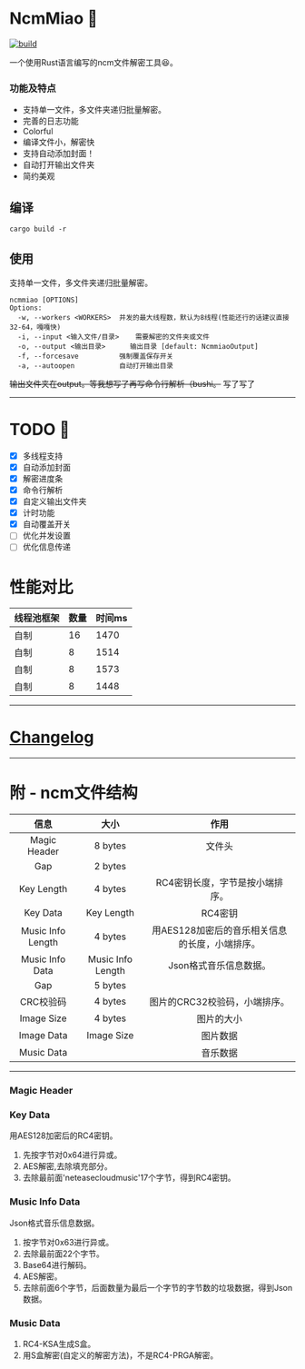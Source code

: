 # NcmMiao :tada:
[![build](https://github.com/Lkhsss/NcmMiao/actions/workflows/build.yml/badge.svg?event=push)](https://github.com/Lkhsss/NcmMiao/actions/workflows/build.yml)

一个使用Rust语言编写的ncm文件解密工具😆。

### 功能及特点
 - 支持单一文件，多文件夹递归批量解密。
 - 完善的日志功能
 - Colorful
 - 编译文件小，解密快
 - 支持自动添加封面！
 - 自动打开输出文件夹
 - 简约美观

## 编译
```
cargo build -r
```

## 使用
支持单一文件，多文件夹递归批量解密。
```
ncmmiao [OPTIONS]
Options:
  -w, --workers <WORKERS>  并发的最大线程数，默认为8线程(性能还行的话建议直接32-64，嘎嘎快)
  -i, --input <输入文件/目录>    需要解密的文件夹或文件
  -o, --output <输出目录>      输出目录 [default: NcmmiaoOutput]
  -f, --forcesave          强制覆盖保存开关
  -a, --autoopen           自动打开输出目录
```

~~输出文件夹在output。等我想写了再写命令行解析（bushi。~~ 写了写了

---

# TODO :construction:
 - [x] 多线程支持
 - [x] 自动添加封面
 - [x] 解密进度条
 - [x] 命令行解析
 - [x] 自定义输出文件夹
 - [x] 计时功能
 - [x] 自动覆盖开关
 - [ ] 优化并发设置
 - [ ] 优化信息传递

# 性能对比
|线程池框架|数量|时间ms|
|-|-|-|
|自制|16|1470|
|自制|8|1514|
|自制|8|1573|
|自制|8|1448|
---
# [Changelog](CHANGELOG.md)
---

# 附 - ncm文件结构
|信息|大小|作用|
|:-:|:-:|:-:|
|Magic Header|8 bytes|文件头|
|Gap|2 bytes||
|Key Length|4 bytes|RC4密钥长度，字节是按小端排序。|
|Key Data|Key Length|RC4密钥|
|Music Info Length|4 bytes|用AES128加密后的音乐相关信息的长度，小端排序。|
|Music Info Data|Music Info Length|Json格式音乐信息数据。|
|Gap|5 bytes||
|CRC校验码|4 bytes|图片的CRC32校验码，小端排序。|
|Image Size|4 bytes|图片的大小|
|Image Data|Image Size|图片数据|
|Music Data||音乐数据|
---
### Magic Header
### Key Data
用AES128加密后的RC4密钥。
1. 先按字节对0x64进行异或。
2. AES解密,去除填充部分。
3. 去除最前面'neteasecloudmusic'17个字节，得到RC4密钥。
### Music Info Data
Json格式音乐信息数据。
1. 按字节对0x63进行异或。
2. 去除最前面22个字节。
3. Base64进行解码。
4. AES解密。
6. 去除前面6个字节，后面数量为最后一个字节的字节数的垃圾数据，得到Json数据。

### Music Data
1. RC4-KSA生成S盒。
2. 用S盒解密(自定义的解密方法)，不是RC4-PRGA解密。


